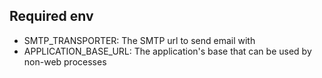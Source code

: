 ## Required env

* SMTP_TRANSPORTER: The SMTP url to send email with
* APPLICATION_BASE_URL: The application's base that can be used by non-web processes
